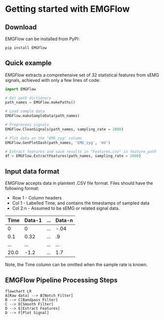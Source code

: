 # Getting started with EMGFlow

## Download

EMGFlow can be installed from PyPI:

```bash
pip install EMGFlow
```

## Quick example

_EMGFlow_ extracts a comprehensive set of 32 statistical features from sEMG signals, achieved with only a few lines of code:

```python
import EMGFlow

# Get path dictionary
path_names = EMGFlow.makePaths()

# Load sample data
EMGFlow.makeSampleData(path_names)

# Preprocess signals
EMGFlow.CleanSignals(path_names, sampling_rate = 2000)

# Plot data on the "EMG_zyg" column
EMGFlow.GenPlotDash(path_names, 'EMG_zyg', 'mV')

# Extract features and save results in "Features.csv" in feature_path
df = EMGFlow.ExtractFeatures(path_names, sampling_rate = 2000)
```

## Input data format

_EMGFlow_ accepts data in plaintext .CSV file format. Files should have the following format:

- Row 1 - Column headers
- Col 1 - Labelled Time, and contains the timestamps of sampled data
- Col 2:n - Assumed to be sEMG or related signal data.

| Time     | Data-1 | ... | Data-n |
| -------- | ------ | --- | ------ |
| 0        | 0      | ... |  -.04  |
| 0.1      | 0.32   | ... |   .9   |
| ...      | ...    | ... |   ...  |
| 20.0     | -1.2   | ... |   1.7  |

Note, the Time column can be omitted when the sample rate is known.

## EMGFlow Pipeline Processing Steps

```mermaid
flowchart LR
A[Raw data] --> B[Notch Filter]
B --> C[Bandpass Filter]
C --> D[Smooth Filter]
D --> E[Extract Features]
D --> F[Plot Signal]
```